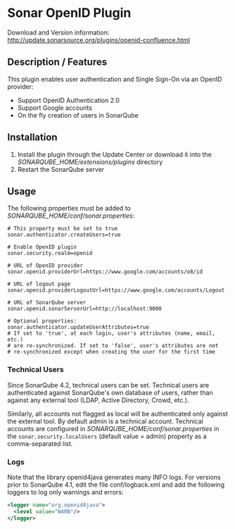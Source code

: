 Sonar OpenID Plugin
===================

Download and Version information: http://update.sonarsource.org/plugins/openid-confluence.html

## Description / Features

This plugin enables user authentication and Single Sign-On via an OpenID provider:
* Support OpenID Authentication 2.0
* Support Google accounts
* On the fly creation of users in SonarQube

## Installation

1. Install the plugin through the Update Center or download it into the _SONARQUBE_HOME/extensions/plugins_ directory
2. Restart the SonarQube server

## Usage

The following properties must be added to _SONARQUBE_HOME/conf/sonar.properties_:

```
# This property must be set to true
sonar.authenticator.createUsers=true
 
# Enable OpenID plugin
sonar.security.realm=openid
 
# URL of OpenID provider
sonar.openid.providerUrl=https://www.google.com/accounts/o8/id
 
# URL of logout page
sonar.openid.providerLogoutUrl=https://www.google.com/accounts/Logout
 
# URL of SonarQube server
sonar.openid.sonarServerUrl=http://localhost:9000
 
# Optional properties:
sonar.authenticator.updateUserAttributes=true
# If set to 'true', at each login, user's attributes (name, email, etc.)
# are re-synchronized. If set to 'false', user's attributes are not
# re-synchronized except when creating the user for the first time
```

### Technical Users

Since SonarQube 4.2, technical users can be set. Technical users are authenticated against SonarQube's own database of users, rather than against any external tool (LDAP, Active Directory, Crowd, etc.).

Similarly, all accounts not flagged as local will be authenticated only against the external tool. By default admin is a technical account. Technical accounts are configured in _SONARQUBE_HOME/conf/sonar.properties_ in the `sonar.security.localUsers` (default value = admin) property as a comma-separated list.

### Logs

Note that the library openid4java generates many INFO logs. For versions prior to SonarQube 4.1, edit the file conf/logback.xml and add the following loggers to log only warnings and errors:

```xml
<logger name="org.openid4java">
  <level value="WARN"/>
</logger>
```